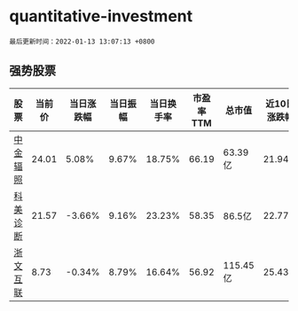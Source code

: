 # quantitative-investment

`最后更新时间：2022-01-13 13:07:13 +0800`

## 强势股票

|股票|当前价|当日涨跌幅|当日振幅|当日换手率|市盈率TTM|总市值|近10日涨跌幅|
|----|----|----|----|----|----|----|----|
|[中金辐照](https://xueqiu.com/S/SZ300962)|24.01|5.08%|9.67%|18.75%|66.19|63.39亿|21.94%|
|[科美诊断](https://xueqiu.com/S/SH688468)|21.57|-3.66%|9.16%|23.23%|58.35|86.5亿|22.77%|
|[浙文互联](https://xueqiu.com/S/SH600986)|8.73|-0.34%|8.79%|16.64%|56.92|115.45亿|25.43%|
